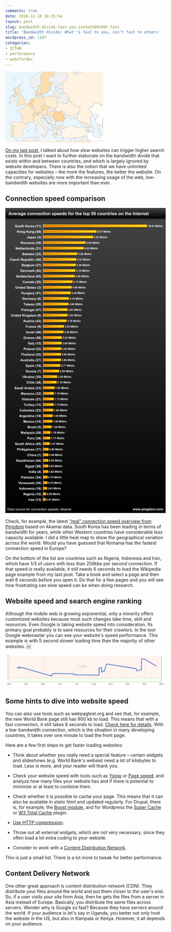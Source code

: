 ```yaml
---
comments: true
date: 2010-12-10 16:25:54
layout: post
slug: bandwidth-divide-fast-you-isn%e2%80%99t-fast
title: 'Bandwidth divide: What''s fast to you, isn’t fast to others'
wordpress_id: 1197
categories:
- ICT4D
- performance
- web2fordev
---
```


[![Connection Speed in Europe](/images/heatmap-eu.png)]()

[On my last post](http://www.crisscrossed.net/2010/12/06/slow-website-speed-consequences-search-costs/), I talked about how slow websites can trigger higher search costs. In this post I want to further elaborate on the bandwidth divide that exists within and between countries, and which is largely ignored by website developers. There is also the notion that we have unlimited capacities for websites – the more the features, the better the website. On the contrary, especially now with the increasing usage of the web, low-bandwidth websites are more important than ever.


## Connection speed comparison


[![Average connection speeds by Pingdom](/images/Average-Internet-connection-speeds-for-50-countries.png)]()

Check, for example, the latest [“real” connection speed overview from Pingdom](http://royal.pingdom.com/2010/11/12/real-connection-speeds-for-internet-users-across-the-world/) based on Akamai data. South Korea has been leading in terms of bandwidth for years, while other Western countries have considerable less capacity available. I did a little heat map to show the geographical variation across the world. Would you have guessed that Romania has the fastest connection speed in Europe?

On the bottom of the list are countries such as Nigeria, Indonesia and Iran, which have 1/3 of users with less than 256kbs per second connection. If that speed is really available, it still needs 6 seconds to load the Wikipedia page example from my last post. Take a book and select a page and then wait 6 seconds before you open it. Do that for a few pages and you will see how frustrating can slow speed can be when doing research.


## Website speed and search engine ranking


Although the mobile web is growing exponential, only a minority offers customized websites because most such changes take time, skill and resources. Even Google is taking website speed into consideration. Its primary goal probably is to save resources for their crawlers. In the tool Google webmaster you can see your website's speed performance. This example is with 5 second slower loading time than the majority of other websites. ￼

[![Google Webmaster Tools](/images/webspeed-google.png)]()


## Some hints to dive into website speed


You can also use tools such as webpagtest.org and see that, for example, the new World Bank page still has 900 kb to load. This means that with a fast connection, it still takes 8 seconds to load. [Check here for details](http://www.webpagetest.org/result/101207_235H/). With a low-bandwidth connection, which is the situation in many developing countries, it takes over one minute to load the front page.


Here are a few first steps to get faster loading websites:

  * Think about whether you really need a special feature – certain widgets and slideshows (e.g. World Bank's websie) need a lot of kilobytes to load. Less is more, and your reader will thank you.


  * Check your website speed with tools such as [Yslow](https://addons.mozilla.org/en-US/firefox/addon/5369/) or [Page speed](http://code.google.com/speed/page-speed/), and analyze how many files your website has and if there is potential to minimize or at least to combine them.
  * Check whether it is possible to cache your page. This means that it can also be available in static html and updated regularly. For Drupal, there is, for example, the [Boost module](http://drupal.org/project/boost), and for Wordpress the [Super Cache](http://wordpress.org/extend/plugins/wp-super-cache/) or [W3 Total Cache](http://wordpress.org/extend/plugins/w3-total-cache/) plugin.
  * [Use HTTP compression](http://en.wikipedia.org/wiki/HTTP_compression).
  * Throw out all external widgets, which are not very necessary, since they often load a lot extra coding to your website.
  * Consider to work with a [Content Distribution Network](http://en.wikipedia.org/wiki/Content_delivery_network).


This is just a small list. There is a lot more to tweak for better performance.

## Content Delivery Network


One other great approach is content distribution network (CDN). They distribute your files around the world and put them closer to the user's end. So, if a user visits your site from Asia, then he gets the files from a server in Asia instead of Europe. Basically, you distribute the same files across servers. Wonder why is Google so fast? Because they have servers around the world. If your audience is let's say in Uganda, you better not only host the website in the US, but also in Kampala or Kenya. However, it all depends on your audience.
